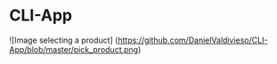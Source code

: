 # CLI-App
![Image selecting a product]
(https://github.com/DanielValdivieso/CLI-App/blob/master/pick_product.png)
